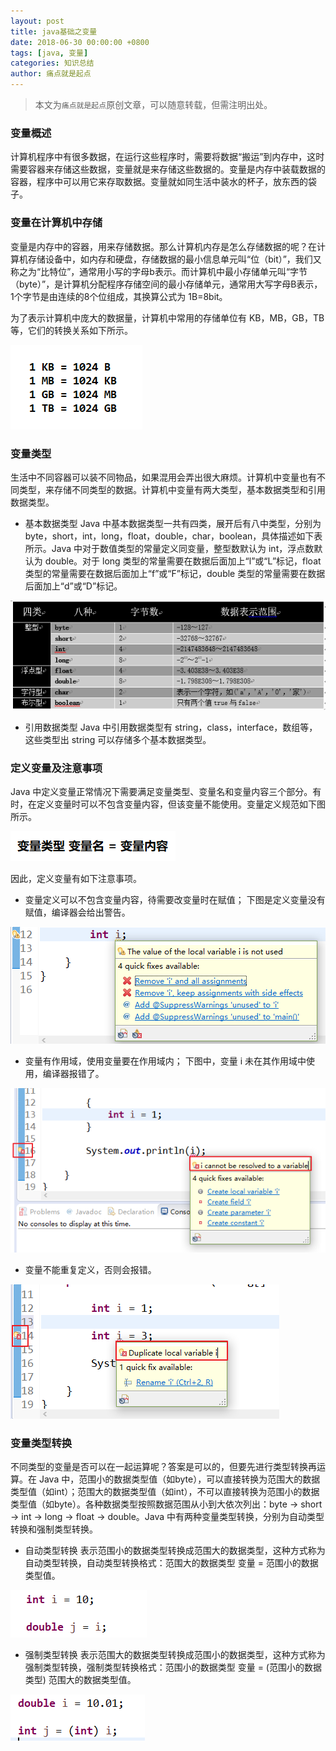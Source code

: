```yaml
---
layout: post
title: java基础之变量
date: 2018-06-30 00:00:00 +0800
tags: [java, 变量]
categories: 知识总结
author: 痛点就是起点
---
```


> 本文为`痛点就是起点`原创文章，可以随意转载，但需注明出处。

### 变量概述
计算机程序中有很多数据，在运行这些程序时，需要将数据“搬运”到内存中，这时需要容器来存储这些数据，变量就是来存储这些数据的。变量是内存中装载数据的容器，程序中可以用它来存取数据。变量就如同生活中装水的杯子，放东西的袋子。

### 变量在计算机中存储
变量是内存中的容器，用来存储数据。那么计算机内存是怎么存储数据的呢？在计算机存储设备中，如内存和硬盘，存储数据的最小信息单元叫“位（bit）”，我们又称之为“比特位”，通常用小写的字母b表示。而计算机中最小存储单元叫“字节（byte）”，是计算机分配程序存储空间的最小存储单元，通常用大写字母B表示，1个字节是由连续的8个位组成，其换算公式为 1B=8bit。

为了表示计算机中庞大的数据量，计算机中常用的存储单位有 KB，MB，GB，TB 等，它们的转换关系如下所示。

![](/images/2018/XvI8oS7e626foZUvFZFN85U2.png)

### 变量类型
生活中不同容器可以装不同物品，如果混用会弄出很大麻烦。计算机中变量也有不同类型，来存储不同类型的数据。计算机中变量有两大类型，基本数据类型和引用数据类型。

* 基本数据类型
Java 中基本数据类型一共有四类，展开后有八中类型，分别为 byte，short，int，long，float，double，char，boolean，具体描述如下表所示。Java 中对于数值类型的常量定义同变量，整型数默认为 int，浮点数默认为 double。对于 long 类型的常量需要在数据后面加上“l”或“L”标记，float 类型的常量需要在数据后面加上“f”或“F”标记，double 类型的常量需要在数据后面加上“d”或“D”标记。

![](/images/2018/47CSgKQtLHfxjZJ-wz7yjtmM.png)

* 引用数据类型
Java 中引用数据类型有 string，class，interface，数组等，这些类型出 string 可以存储多个基本数据类型。

### 定义变量及注意事项
Java 中定义变量正常情况下需要满足变量类型、变量名和变量内容三个部分。有时，在定义变量时可以不包含变量内容，但该变量不能使用。变量定义规范如下图所示。

![](/images/2018/Pt2829Ah1NkHUOLCZCUvUUjV.png)

因此，定义变量有如下注意事项。
* 变量定义可以不包含变量内容，待需要改变量时在赋值；
下图是定义变量没有赋值，编译器会给出警告。

![](/images/2018/VYghY4Iou48lXGdTXDj-gMn8.png)

* 变量有作用域，使用变量要在作用域内；
下图中，变量 i 未在其作用域中使用，编译器报错了。

![](/images/2018/9Qe2oVGWsl2lZNYgVBlA22KR.png)

* 变量不能重复定义，否则会报错。

![](/images/2018/UClRdJSYqHy4pueNnZCg2k9-.png)

### 变量类型转换
不同类型的变量是否可以在一起运算呢？答案是可以的，但要先进行类型转换再运算。在 Java 中，范围小的数据类型值（如byte），可以直接转换为范围大的数据类型值（如int）；范围大的数据类型值（如int），不可以直接转换为范围小的数据类型值（如byte）。各种数据类型按照数据范围从小到大依次列出：byte -> short -> int -> long -> float -> double。Java 中有两种变量类型转换，分别为自动类型转换和强制类型转换。

* 自动类型转换
表示范围小的数据类型转换成范围大的数据类型，这种方式称为自动类型转换，自动类型转换格式：范围大的数据类型 变量 = 范围小的数据类型值。

![](/images/2018/WxfnYLVJSye-2NuEZhPuzyk6.png)

* 强制类型转换
表示范围大的数据类型转换成范围小的数据类型，这种方式称为强制类型转换，强制类型转换格式：范围小的数据类型 变量 = (范围小的数据类型) 范围大的数据类型值。

![](/images/2018/8a60ayHyCeMMxJqD3CAtrqkP.png)
